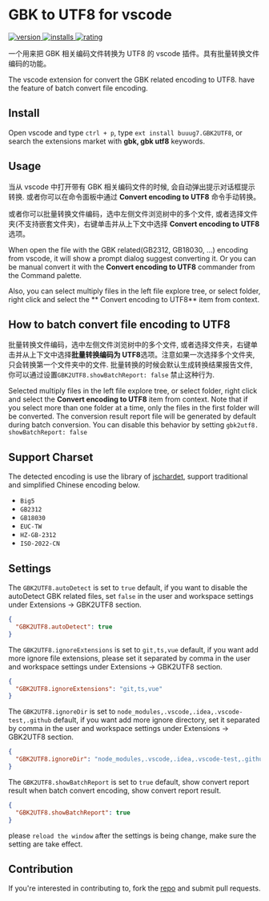 # GBK to UTF8 for vscode

<p>
    <a href="https://marketplace.visualstudio.com/items?itemName=buuug7.gbk2utf8">
        <img src="https://vsmarketplacebadge.apphb.com/version-short/buuug7.gbk2utf8.svg" alt="version">
    </a>
    <a href="https://marketplace.visualstudio.com/items?itemName=buuug7.gbk2utf8">
        <img src="https://vsmarketplacebadge.apphb.com/installs-short/buuug7.gbk2utf8.svg" alt="installs">
    </a>
    <a href="https://marketplace.visualstudio.com/items?itemName=buuug7.gbk2utf8">
        <img src="https://vsmarketplacebadge.apphb.com/rating-short/buuug7.gbk2utf8.svg" alt="rating">
    </a>
</p>

一个用来把 GBK 相关编码文件转换为 UTF8 的 vscode 插件。具有批量转换文件编码的功能。

The vscode extension for convert the GBK related encoding to UTF8. have the feature of batch convert file encoding.

## Install

Open vscode and type `ctrl + p`, type `ext install buuug7.GBK2UTF8`, or search the extensions market with **gbk, gbk
utf8** keywords.

## Usage

当从 vscode 中打开带有 GBK 相关编码文件的时候, 会自动弹出提示对话框提示转换. 或者你可以在命令面板中通过 **Convert encoding to UTF8** 命令手动转换。

或者你可以批量转换文件编码，选中左侧文件浏览树中的多个文件, 或者选择文件夹(不支持嵌套文件夹)，右键单击并从上下文中选择 **Convert encoding to UTF8** 选项。

When open the file with the GBK related(GB2312, GB18030, ...) encoding from vscode, it will show a prompt dialog suggest
converting it. Or you can be manual convert it with the **Convert encoding to UTF8** commander from the Command palette.

Also, you can select multiply files in the left file explore tree, or select folder, right click and select the **
Convert encoding to UTF8** item from context.

## How to batch convert file encoding to UTF8

批量转换文件编码，选中左侧文件浏览树中的多个文件, 或者选择文件夹，右键单击并从上下文中选择**批量转换编码为 UTF8**选项。注意如果一次选择多个文件夹, 只会转换第一个文件夹中的文件. 批量转换的时候会默认生成转换结果报告文件, 你可以通过设置`GBK2UTF8.showBatchReport: false` 禁止这种行为.

Selected multiply files in the left file explore tree, or select folder, right click and select the **Convert encoding
to UTF8** item from context. Note that if you select more than one folder at a time, only the files in the first folder will be converted.  The conversion result report file will be generated by default during batch conversion. You can disable this behavior by setting `gbk2utf8. showBatchReport: false`

## Support Charset

The detected encoding is use the library of [jschardet](https://github.com/aadsm/jschardet), support traditional and
simplified Chinese encoding below.

- `Big5`
- `GB2312`
- `GB18030`
- `EUC-TW`
- `HZ-GB-2312`
- `ISO-2022-CN`

## Settings

The `GBK2UTF8.autoDetect` is set to `true` default, if you want to disable the autoDetect GBK related files,
set `false` in the user and workspace settings under Extensions -> GBK2UTF8 section.

```json
{
  "GBK2UTF8.autoDetect": true
}
```

The `GBK2UTF8.ignoreExtensions` is set to `git,ts,vue` default, if you want add more ignore file extensions, please set
it separated by comma in the user and workspace settings under Extensions -> GBK2UTF8 section.

```json
{
  "GBK2UTF8.ignoreExtensions": "git,ts,vue"
}
```

The `GBK2UTF8.ignoreDir` is set to `node_modules,.vscode,.idea,.vscode-test,.github` default, if you want add more
ignore directory, set it separated by comma in the user and workspace settings under Extensions -> GBK2UTF8 section.

```json
{
  "GBK2UTF8.ignoreDir": "node_modules,.vscode,.idea,.vscode-test,.github"
}
```

The `GBK2UTF8.showBatchReport` is set to `true` default, show convert report result when batch convert encoding, show
convert report result.

```json
{
  "GBK2UTF8.showBatchReport": true
}
```

please `reload the window` after the settings is being change, make sure the setting are take effect.

## Contribution

If you're interested in contributing to, fork the [repo](https://github.com/buuug7/gbk2utf8-vscode.git) and submit pull
requests.

